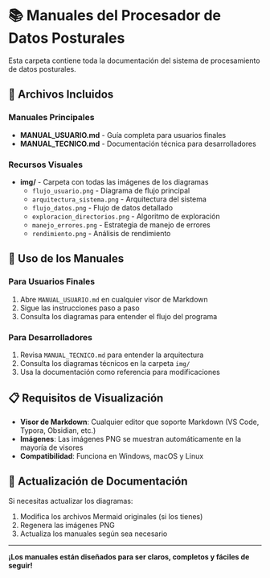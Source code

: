 # 📚 Manuales del Procesador de Datos Posturales

Esta carpeta contiene toda la documentación del sistema de procesamiento de datos posturales.

## 📖 Archivos Incluidos

### Manuales Principales

- **MANUAL_USUARIO.md** - Guía completa para usuarios finales
- **MANUAL_TECNICO.md** - Documentación técnica para desarrolladores

### Recursos Visuales

- **img/** - Carpeta con todas las imágenes de los diagramas
  - `flujo_usuario.png` - Diagrama de flujo principal
  - `arquitectura_sistema.png` - Arquitectura del sistema
  - `flujo_datos.png` - Flujo de datos detallado
  - `exploracion_directorios.png` - Algoritmo de exploración
  - `manejo_errores.png` - Estrategia de manejo de errores
  - `rendimiento.png` - Análisis de rendimiento

## 🎯 Uso de los Manuales

### Para Usuarios Finales

1. Abre `MANUAL_USUARIO.md` en cualquier visor de Markdown
2. Sigue las instrucciones paso a paso
3. Consulta los diagramas para entender el flujo del programa

### Para Desarrolladores

1. Revisa `MANUAL_TECNICO.md` para entender la arquitectura
2. Consulta los diagramas técnicos en la carpeta `img/`
3. Usa la documentación como referencia para modificaciones

## 📋 Requisitos de Visualización

- **Visor de Markdown**: Cualquier editor que soporte Markdown (VS Code, Typora, Obsidian, etc.)
- **Imágenes**: Las imágenes PNG se muestran automáticamente en la mayoría de visores
- **Compatibilidad**: Funciona en Windows, macOS y Linux

## 🔄 Actualización de Documentación

Si necesitas actualizar los diagramas:

1. Modifica los archivos Mermaid originales (si los tienes)
2. Regenera las imágenes PNG
3. Actualiza los manuales según sea necesario

---

**¡Los manuales están diseñados para ser claros, completos y fáciles de seguir!**
